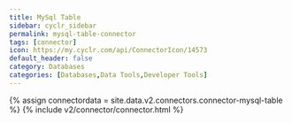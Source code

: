 ```yaml
---
title: MySql Table
sidebar: cyclr_sidebar
permalink: mysql-table-connector
tags: [connector]
icon: https://my.cyclr.com/api/ConnectorIcon/14573
default_header: false
category: Databases
categories: [Databases,Data Tools,Developer Tools]
---
```

{% assign connectordata = site.data.v2.connectors.connector-mysql-table %}
{% include v2/connector/connector.html %}	